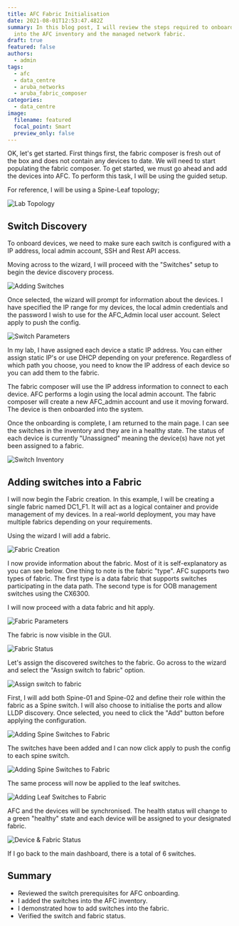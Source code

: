 ```yaml
---
title: AFC Fabric Initialisation
date: 2021-08-01T12:53:47.482Z
summary: In this blog post, I will review the steps required to onboard devices
  into the AFC inventory and the managed network fabric.
draft: true
featured: false
authors:
  - admin
tags:
  - afc
  - data_centre
  - aruba_networks
  - aruba_fabric_composer
categories:
  - data_centre
image:
  filename: featured
  focal_point: Smart
  preview_only: false
---
```

OK, let's get started. First things first, the fabric composer is fresh out of the box and does not contain any devices to date. We will need to start populating the fabric composer. To get started, we must go ahead and add the devices into AFC. To perform this task, I will be using the guided setup.

For reference, I will be using a Spine-Leaf topology;

![](spine-leaf-base-diagram.jpg "Lab Topology")

## Switch Discovery

To onboard devices, we need to make sure each switch is configured with a IP address, local admin account, SSH and Rest API access.

Moving across to the wizard, I will proceed with the "Switches" setup to begin the device discovery process.

![](screenshot-2021-07-08-at-11.22.16.png "Adding Switches")

Once selected, the wizard will prompt for information about the devices. I have specified the IP range for my devices, the local admin credentials and the password I wish to use for the AFC_Admin local user account. Select apply to push the config.

![](screenshot-2021-07-08-at-11.23.26.png "Switch Parameters")

In my lab, I have assigned each device a static IP address. You can either assign static IP's or use DHCP depending on your preference. Regardless of which path you choose, you need to know the IP address of each device so you can add them to the fabric.

The fabric composer will use the IP address information to connect to each device. AFC performs a login using the local admin account. The fabric composer will create a new AFC_admin account and use it moving forward. The device is then onboarded into the system.

Once the onboarding is complete, I am returned to the main page. I can see the switches in the inventory and they are in a healthy state. The status of each device is currently "Unassigned" meaning the device(s) have not yet been assigned to a fabric.

![](screenshot-2021-07-08-at-11.30.01.png "Switch Inventory")

## Adding switches into a Fabric

I will now begin the Fabric creation. In this example, I will be creating a single fabric named DC1_F1. It will act as a logical container and provide management of my devices. In a real-world deployment, you may have multiple fabrics depending on your requirements.

Using the wizard I will add a fabric.

![](screenshot-2021-07-08-at-11.30.29.png "Fabric Creation")

I now provide information about the fabric. Most of it is self-explanatory as you can see below. One thing to note is the fabric "type". AFC supports two types of fabric. The first type is a data fabric that supports switches participating in the data path. The second type is for OOB management switches using the CX6300.

I will now proceed with a data fabric and hit apply.

![](screenshot-2021-07-08-at-11.31.02.png "Fabric Parameters")

The fabric is now visible in the GUI.

![](screenshot-2021-07-08-at-11.31.50.png "Fabric Status")

Let's assign the discovered switches to the fabric. Go across to the wizard and select the "Assign switch to fabric" option.

![](screenshot-2021-07-08-at-11.32.09.png "Assign switch to fabric")

First, I will add both Spine-01 and Spine-02 and define their role within the fabric as a Spine switch. I will also choose to initialise the ports and allow LLDP discovery. Once selected, you need to click the "Add" button before applying the configuration.

![](screenshot-2021-07-08-at-11.37.40.png "Adding Spine Switches to Fabric")

The switches have been added and I can now click apply to push the config to each spine switch.

![](screenshot-at-jul-08-11-34-42.png "Adding Spine Switches to Fabric")

The same process will now be applied to the leaf switches.

![](screenshot-at-jul-08-11-33-58.png "Adding Leaf Switches to Fabric")

AFC and the devices will be synchronised. The health status will change to a green "healthy" state and each device will be assigned to your designated fabric.

![](screenshot-at-jul-08-11-39-52.png "Device & Fabric Status")

If I go back to the main dashboard, there is a total of 6 switches.

## Summary

* Reviewed the switch prerequisites for AFC onboarding.
* I added the switches into the AFC inventory.
* I demonstrated how to add switches into the fabric.
* Verified the switch and fabric status.